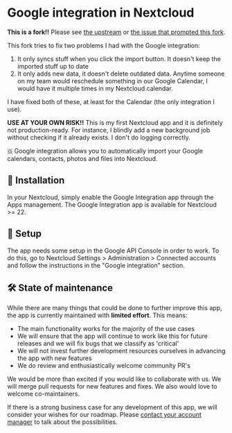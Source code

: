# Google integration in Nextcloud

**This is a fork!!** Please see [the upstream](https://github.com/MarcelRobitaille/nextcloud_google_synchronization) or [the issue that prompted this fork](https://github.com/MarcelRobitaille/nextcloud_google_synchronization/issues/77).

This fork tries to fix two problems I had with the Google integration:
1. It only syncs stuff when you click the import button. It doesn't keep the imported stuff up to date
1. It only adds new data, it doesn't delete outdated data. Anytime someone on my team would reschedule something in our Google Calendar, I would have it multiple times in my Nextcloud calendar.

I have fixed both of these, at least for the Calendar (the only integration I use).

**USE AT YOUR OWN RISK!!** This is my first Nextcloud app and it is definitely not production-ready. For instance, I blindly add a new background job without checking if it already exists. I don't do logging correctly.

🇬 Google integration allows you to automatically import your Google calendars, contacts, photos and files into Nextcloud.

## 🚀 Installation

In your Nextcloud, simply enable the Google Integration app through the Apps management.
The Google Integration app is available for Nextcloud >= 22.

## 🔧 Setup

The app needs some setup in the Google API Console in order to work.
To do this, go to Nextcloud Settings > Administration > Connected accounts and follow the instructions in the "Google integration" section.

## **🛠️ State of maintenance**

While there are many things that could be done to further improve this app, the app is currently maintained with **limited effort**. This means:

- The main functionality works for the majority of the use cases
- We will ensure that the app will continue to work like this for future releases and we will fix bugs that we classify as 'critical'
- We will not invest further development resources ourselves in advancing the app with new features
- We do review and enthusiastically welcome community PR's

We would be more than excited if you would like to collaborate with us. We will merge pull requests for new features and fixes. We also would love to welcome co-maintainers.

If there is a strong business case for any development of this app, we will consider your wishes for our roadmap. Please [contact your account manager](https://nextcloud.com/enterprise/) to talk about the possibilities.
